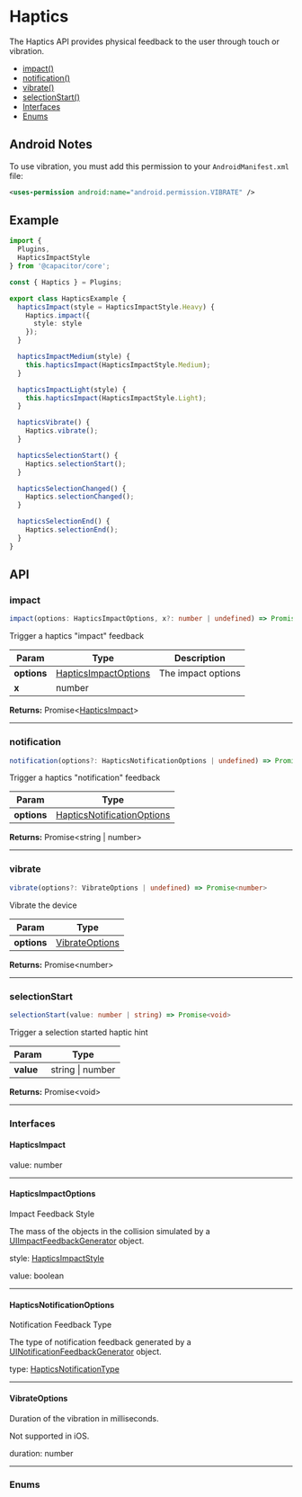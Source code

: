 
# Haptics

The Haptics API provides physical feedback to the user through touch or vibration.

<!--DOCGEN_INDEX_START-->
* [impact()](#impact)
* [notification()](#notification)
* [vibrate()](#vibrate)
* [selectionStart()](#selectionstart)
* [Interfaces](#interfaces)
* [Enums](#enums)
<!--DOCGEN_INDEX_END-->

## Android Notes

To use vibration, you must add this permission to your `AndroidManifest.xml` file:

```xml
<uses-permission android:name="android.permission.VIBRATE" />
```

## Example

```typescript
import {
  Plugins,
  HapticsImpactStyle
} from '@capacitor/core';

const { Haptics } = Plugins;

export class HapticsExample {
  hapticsImpact(style = HapticsImpactStyle.Heavy) {
    Haptics.impact({
      style: style
    });
  }

  hapticsImpactMedium(style) {
    this.hapticsImpact(HapticsImpactStyle.Medium);
  }

  hapticsImpactLight(style) {
    this.hapticsImpact(HapticsImpactStyle.Light);
  }

  hapticsVibrate() {
    Haptics.vibrate();
  }

  hapticsSelectionStart() {
    Haptics.selectionStart();
  }

  hapticsSelectionChanged() {
    Haptics.selectionChanged();
  }

  hapticsSelectionEnd() {
    Haptics.selectionEnd();
  }
}
```

<!--DOCGEN_API_START-->
## API

### impact

```typescript
impact(options: HapticsImpactOptions, x?: number | undefined) => Promise<HapticsImpact>
```

Trigger a haptics "impact" feedback

| Param       | Type                                          | Description        |
|-------------|-----------------------------------------------|--------------------|
| **options** | [HapticsImpactOptions](#hapticsimpactoptions) | The impact options |
| **x**       | number                                        |                    |

**Returns:**  Promise&lt;[HapticsImpact](#hapticsimpact)&gt;

--------------------


### notification

```typescript
notification(options?: HapticsNotificationOptions | undefined) => Promise<string | number>
```

Trigger a haptics "notification" feedback

| Param       | Type                                                      |
|-------------|-----------------------------------------------------------|
| **options** | [HapticsNotificationOptions](#hapticsnotificationoptions) |

**Returns:**  Promise&lt;string | number&gt;

--------------------


### vibrate

```typescript
vibrate(options?: VibrateOptions | undefined) => Promise<number>
```

Vibrate the device

| Param       | Type                              |
|-------------|-----------------------------------|
| **options** | [VibrateOptions](#vibrateoptions) |

**Returns:**  Promise&lt;number&gt;

--------------------


### selectionStart

```typescript
selectionStart(value: number | string) => Promise<void>
```

Trigger a selection started haptic hint

| Param     | Type             |
|-----------|------------------|
| **value** | string \| number |

**Returns:**  Promise&lt;void&gt;

--------------------


### Interfaces


#### HapticsImpact



value: number

--------------------


#### HapticsImpactOptions


Impact Feedback Style

The mass of the objects in the collision simulated by a [UIImpactFeedbackGenerator](https://developer.apple.com/documentation/uikit/uiimpactfeedbackstyle) object.

style: [HapticsImpactStyle](#hapticsimpactstyle)


value: boolean

--------------------


#### HapticsNotificationOptions


Notification Feedback Type

The type of notification feedback generated by a [UINotificationFeedbackGenerator](https://developer.apple.com/documentation/uikit/uinotificationfeedbacktype) object.

type: [HapticsNotificationType](#hapticsnotificationtype)

--------------------


#### VibrateOptions


Duration of the vibration in milliseconds.

Not supported in iOS.

duration: number

--------------------


### Enums


<!--DOCGEN_API_END-->
